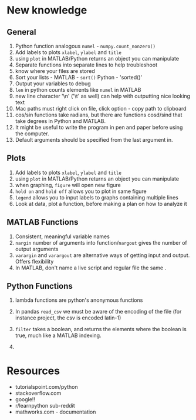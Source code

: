 # New knowledge
## General
1. Python function analogous `numel` - `numpy.count_nonzero()`
1. Add labels to plots `xlabel`, `ylabel` and `title`
1. using `plot` in MATLAB/Python returns an object you can manipulate
1. Separate functions into separate lines to help troubleshoot
1. know where your files are stored
1. Sort your lists - MATLAB - `sort()` Python - 'sorted()'
1. Output your variables to debug
1. `len` in python counts elements like `numel` in MATLAB
1. new line character '\n' ('\t' as well) can help with outputting nice looking text
1. Mac paths must right click on file, click option - copy path to clipboard
2. cos/sin functions take radians, but there are functions cosd/sind that take degrees in Python and MATLAB.
1. It might be useful to write the program in pen and paper before using the computer.
1. Default arguments should be specified from the last argument in.
## Plots
1. Add labels to plots `xlabel`, `ylabel` and `title`
1. using `plot` in MATLAB/Python returns an object you can manipulate
1. when graphing, `figure` will open new figure
1. `hold on` and `hold off` allows you to plot in same figure
1. `legend` allows you to input labels to graphs containing multiple lines 
1. Look at data, plot a function, before making a plan on how to analyze it


## MATLAB Functions
1. Consistent, meaningful variable names
1. `nargin` number of arguments into function/`nargout` gives the number of output arguments
2. `varargin` and `varargout` are alternative ways of getting input and output. Offers flexibility
1. In MATLAB, don't name a live script and regular file the same .


## Python Functions
1. lambda functions are python's anonymous functions
1. In pandas `read_csv` we must be aware of the encoding of the file (for instance project, the csv is encoded latin-1)
1. `filter` takes a boolean, and returns the elements where the boolean is true, much like a MATLAB indexing.

1. 
# Resources
- tutorialspoint.com/python
- stackoverflow.com
- google!!
- r/learnpython sub-reddit
- mathworks.com - documentation
